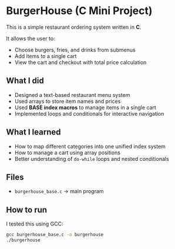 # BurgerHouse (C Mini Project)

This is a simple restaurant ordering system written in **C**.

It allows the user to:
- Choose burgers, fries, and drinks from submenus
- Add items to a single cart
- View the cart and checkout with total price calculation

## What I did
- Designed a text-based restaurant menu system  
- Used arrays to store item names and prices  
- Used **BASE index macros** to manage items in a single cart  
- Implemented loops and conditionals for interactive navigation  

## What I learned
- How to map different categories into one unified index system  
- How to manage a cart using array positions  
- Better understanding of `do-while` loops and nested conditionals  

## Files
- `burgerhouse_base.c` → main program  

## How to run
I tested this using GCC:
```bash
gcc burgerhouse_base.c -o burgerhouse
./burgerhouse
